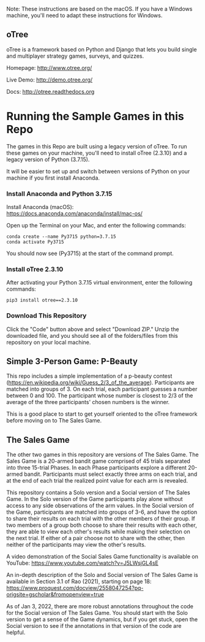 Note: These instructions are based on the macOS.  If you have a Windows machine, you'll 
need to adapt these instructions for Windows.

## oTree

oTree is a framework based on Python and Django that lets you build single and multiplayer
strategy games, surveys, and quizzes.

Homepage: http://www.otree.org/

Live Demo: http://demo.otree.org/

Docs: http://otree.readthedocs.org

# Running the Sample Games in this Repo
The games in this Repo are built using a legacy version of oTree.  To run these games on 
your machine, you'll need to install oTree (2.3.10) and a legacy version of Python (3.7.15).  

It will be easier to set up and switch between versions of Python on your machine if you first 
install Anaconda.

### Install Anaconda and Python 3.7.15
Install Anaconda (macOS): https://docs.anaconda.com/anaconda/install/mac-os/

Open up the Terminal on your Mac, and enter the following commands:

```
conda create --name Py3715 python=3.7.15
conda activate Py3715
```

You should now see (Py3715) at the start of the command prompt.

### Install oTree 2.3.10
After activating your Python 3.7.15 virtual environment, enter the following commands:

```
pip3 install otree==2.3.10
```

### Download This Repository
Click the "Code" button above and select "Download ZIP."  Unzip the downloaded file, and 
you should see all of the folders/files from this repository on your local machine.

## Simple 3-Person Game: P-Beauty
This repo includes a simple implementation of a p-beauty contest (https://en.wikipedia.org/wiki/Guess_2/3_of_the_average).
Participants are matched into groups of 3.  On each trial, each participant guesses a number 
between 0 and 100.  The participant whose number is closest to 2/3 of the average of the three 
participants' chosen numbers is the winner.

This is a good place to start to get yourself oriented to the oTree framework before moving 
on to The Sales Game.

## The Sales Game
The other two games in this repository are versions of The Sales Game.  The Sales Game is a
20-armed bandit game comprised of 45 trials separated into three 15-trial Phases.  In each Phase
participants explore a different 20-armed bandit.  Participants must select exactly three arms
on each trial, and at the end of each trial the realized point value for each arm is revealed.

This repository contains a Solo version and a Social version of The Sales Game.  In the Solo 
version of the Game participants play alone without access to any side observations of the arm 
values.  In the Social version of the Game, participants are matched into groups of 3-6, and
have the option to share their results on each trial with the other members of their group. If
two members of a group both choose to share their results with each other, they are able to
view each other's results while making their selection on the next trial.  If either of a
pair choose not to share with the other, then neither of the participants may view the other's
results.

A video demonstration of the Social Sales Game functionality is available on YouTube:
https://www.youtube.com/watch?v=J5LWsjGL4sE

An in-depth description of the Solo and Social version of The Sales Game is available in 
Section 3.1 of Rao (2021), starting on page 18:
https://www.proquest.com/docview/2558047254?pq-origsite=gscholar&fromopenview=true

As of Jan 3, 2022, there are more robust annotations throughout the code for the Social 
version of The Sales Game.  You should start with the Solo version to get a sense of the 
Game dynamics, but if you get stuck, open the Social version to see if the annotations in 
that version of the code are helpful.

